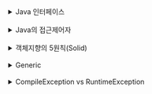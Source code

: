 
<details>
<summary>Java 인터페이스</summary>
<div markdown="1">

자바 인터페이스는 명세서와 같은 역할을 하고, 필수적으로 구현해야하는 메소드, 변수 등을 선언하여 
공동 개발시 실수나 누락없이 사용할 수 있도록 한다. 

</div>
</details>
<br>
  
<details>
<summary>Java의 접근제어자</summary>
<div markdown="1">

public, Protected, private 등 접근을 허용하는 범위를 제한하여 보안성을 높인다.  
예를 들면, 다른 패키지에서 접근, 다른 클래스에 다른 접근 등
</div>
</details>
<br>

<details>
<summary>객체지향의 5원칙(Solid) </summary>
<div markdown="1">

public, Protected, private 등 접근을 허용하는 범위를 제한하여 보안성을 높인다.  
예를 들면, 다른 패키지에서 접근, 다른 클래스에 다른 접근 등
</div>
</details>
<br>

<details>
<summary>Generic</summary>
<div markdown="1">

**제네릭(Generic)은 클래스 내부에서 지정하는 것이 아닌 외부에서 사용자에 의해 지정되는 것을 의미**

특정(Specific) 타입을 미리 지정해주는 것이 아닌 필요에 의해 지정할 수 있도록 하는 일반(Generic) 타입이라는 것이다.


- **Generic(제네릭)의 장점**

**1.** 제네릭을 사용하면 잘못된 타입이 들어올 수 있는 것을 컴파일 단계에서 방지할 수 있다.

**2.** 클래스 외부에서 타입을 지정해주기 때문에 따로 타입을 체크하고 변환해줄 필요가 없다. 즉, 관리하기가 편하다.

**3.** 비슷한 기능을 지원하는 경우 코드의 재사용성이 높아진다.

- **Generic(제네릭) 사용방법**

보통 제네릭은 아래 표의 타입들이 많이 쓰인다.

클래스에서 지정한 제네릭유형과 별도로 메소드에서 독립적으로 제네릭 유형을 선언하여 쓸 수 있다.

그럼 위와같은 방식이 왜 필요한가? 바로 **'정적 메소드로 선언할 때 필요'**하기 때문이다.

생각해보자. 앞서 제네릭은 유형을 외부에서 지정해준다고 했다. 즉 해당 클래스 객체가 인스턴스화 했을 때, 쉽게 말해 new 생성자로 클래스 객체를 생성하고 <> 괄호 사이에 파라미터로 넘겨준 타입으로 지정이 된다는 뜻이다.

**제네릭이 사용되는 메소드를 정적메소드로 두고 싶은 경우 제네릭 클래스와 별도로 독립적인 제네릭이 사용되어야 한다**

</div>
</details>
<br>


<details>
<summary>CompileException vs RuntimeException</summary>
<div markdown="1">

**두 예외는 컴파일 시 예외를 처리를 확인하는 지 여부의 차이만 있을 뿐 모두 예외 처리가 필요하다.** 
<br>

- CompileException (= 일반예외)
 자바소스를 컴파일하는 과정에서 예외 처리 코드가 필요한지 검사한다. 예외 처리 코드가 없다면 컴파일 오류가 발생한다.
<br>   

- RuntimeException (= 실행예외)
  컴파일 과정에서 예외 처리 코드를 검사하지 않는 예외
  - NullPointException 
    객체 등 null로 선언된 인스턴스에 관한 메소드 호출 하거나 참조하는 경우
  - ArrayIndexOutOfBoundsException
    배열 인덱스보다 초과한 인덱스로 구할때  
  - NumberFormatException 
    형변환 파싱시 에러 나는 경우 

</div>
</details>
<br>